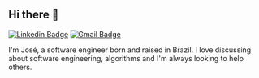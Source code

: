 ## Hi there 👋

[![Linkedin Badge](https://img.shields.io/badge/-LinkedIn-blue?style=flat-square&logo=Linkedin&logoColor=white&link=https://www.linkedin.com/in/josecls/)](https://www.linkedin.com/in/josecls/)
[![Gmail Badge](https://img.shields.io/badge/-Gmail-c14438?style=flat-square&logo=Gmail&logoColor=white&link=mailto:anajuliabit@gmail.com)](mailto:josecls.dev@gmail.com)

I'm José, a software engineer born and raised in Brazil. I love discussing about software engineering, algorithms and I'm always looking to help others.

